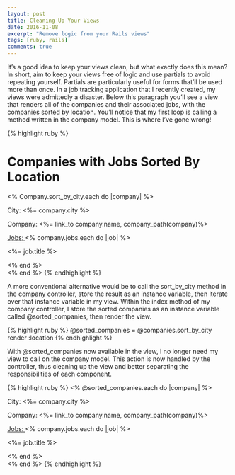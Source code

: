 ```yaml
---
layout: post
title: Cleaning Up Your Views
date: 2016-11-08
excerpt: "Remove logic from your Rails views"
tags: [ruby, rails]
comments: true
---
```


It’s a good idea to keep your views clean, but what exactly does this mean? In short, aim to keep your views free of logic and use partials to avoid repeating yourself. Partials are particularly useful for forms that’ll be used more than once.
In a job tracking application that I recently created, my views were admittedly a disaster. Below this paragraph you’ll see a view that renders all of the companies and their associated jobs, with the companies sorted by location. You’ll notice that my first loop is calling a method written in the company model. This is where I’ve gone wrong!

{% highlight ruby %}
<h1> Companies with Jobs Sorted By Location </h1>
<% Company.sort_by_city.each do |company| %>
  <p> City: <%= company.city %> </p>
  <p> Company: <%= link_to company.name, company_path(company)%> </p>
    <u> Jobs: </u>
    <% company.jobs.each do |job| %>
    <p> <%= job.title %> </p>
  <% end %>
  <br>
<% end %>
{% endhighlight %}

A more conventional alternative would be to call the sort_by_city method in the company controller, store the result as an instance variable, then iterate over that instance variable in my view.
Within the index method of my company controller, I store the sorted companies as an instance variable called @sorted_companies, then render the view.

{% highlight ruby %}
@sorted_companies = @companies.sort_by_city
  render :location
{% endhighlight %}

With @sorted_companies now available in the view, I no longer need my view to call on the company model. This action is now handled by the controller, thus cleaning up the view and better separating the responsibilities of each component.

{% highlight ruby %}
<% @sorted_companies.each do |company| %>
  <p> City: <%= company.city %> </p>
  <p> Company: <%= link_to company.name, company_path(company)%> </p>
    <u> Jobs: </u>
    <% company.jobs.each do |job| %>
    <p> <%= job.title %> </p>
  <% end %>
  <br>
<% end %>
{% endhighlight %}
